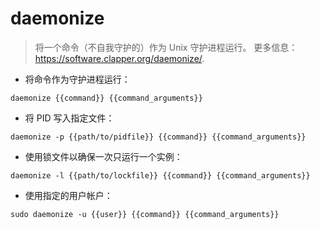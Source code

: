 # daemonize

> 将一个命令（不自我守护的）作为 Unix 守护进程运行。
> 更多信息：<https://software.clapper.org/daemonize/>.

- 将命令作为守护进程运行：

`daemonize {{command}} {{command_arguments}}`

- 将 PID 写入指定文件：

`daemonize -p {{path/to/pidfile}} {{command}} {{command_arguments}}`

- 使用锁文件以确保一次只运行一个实例：

`daemonize -l {{path/to/lockfile}} {{command}} {{command_arguments}}`

- 使用指定的用户帐户：

`sudo daemonize -u {{user}} {{command}} {{command_arguments}}`